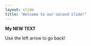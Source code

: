 ```yaml
---
layout: slide
title: "Welcome to our second slide!"
---
```

__My NEW TEXT__ 

Use the left arrow to go back!
